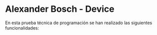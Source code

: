 # Alexander Bosch - Device

En esta prueba técnica de programación se han realizado las siguientes funcionalidades:

